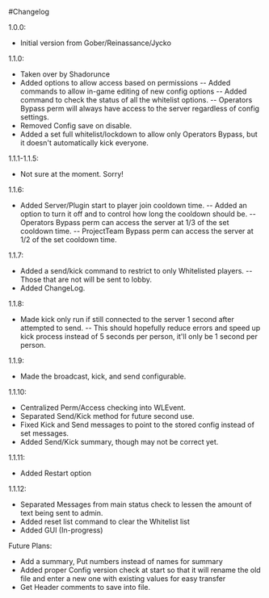 #Changelog

1.0.0:
- Initial version from Gober/Reinassance/Jycko

1.1.0:
- Taken over by Shadorunce
- Added options to allow access based on permissions
-- Added commands to allow in-game editing of new config options
-- Added command to check the status of all the whitelist options.
-- Operators Bypass perm will always have access to the server regardless of config settings.
- Removed Config save on disable.
- Added a set full whitelist/lockdown to allow only Operators Bypass, but it doesn't automatically kick everyone.

1.1.1-1.1.5:
- Not sure at the moment. Sorry!

1.1.6:
- Added Server/Plugin start to player join cooldown time.
-- Added an option to turn it off and to control how long the cooldown should be.
-- Operators Bypass perm can access the server at 1/3 of the set cooldown time.
-- ProjectTeam Bypass perm can access the server at 1/2 of the set cooldown time.

1.1.7:
- Added a send/kick command to restrict to only Whitelisted players.
-- Those that are not will be sent to lobby.
- Added ChangeLog.

1.1.8:
- Made kick only run if still connected to the server 1 second after attempted to send.
-- This should hopefully reduce errors and speed up kick process instead of 5 seconds per person, it'll only be 1 second per person.

1.1.9:
- Made the broadcast, kick, and send configurable.

1.1.10:
- Centralized Perm/Access checking into WLEvent.
- Separated Send/Kick method for future second use.
- Fixed Kick and Send messages to point to the stored config instead of set messages.
- Added Send/Kick summary, though may not be correct yet.

1.1.11:
- Added Restart option

1.1.12:
- Separated Messages from main status check to lessen the amount of text being sent to admin.
- Added reset list command to clear the Whitelist list
- Added GUI (In-progress)

Future Plans:
- Add a summary, Put numbers instead of names for summary
- Added proper Config version check at start so that it will rename the old file and enter a new one with existing values for easy transfer
- Get Header comments to save into file.
